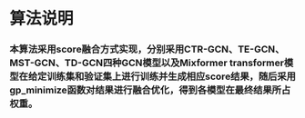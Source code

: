 # 算法说明

### 本算法采用score融合方式实现，分别采用CTR-GCN、TE-GCN、MST-GCN、TD-GCN四种GCN模型以及Mixformer transformer模型在给定训练集和验证集上进行训练并生成相应score结果，随后采用gp_minimize函数对结果进行融合优化，得到各模型在最终结果所占权重。
